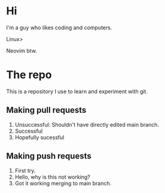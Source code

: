 # Hi
I'm a guy who likes coding and computers.

Linux>

Neovim btw.

# The repo
This is a repository I use to learn and experiment with git.

## Making pull requests
1. Unsuccessful: Shouldn't have directly edited main branch.
2. Successful
3. Hopefully sucessful


## Making push requests
1. First try.
2. Hello, why is this not working?
3. Got it working merging to main branch.
